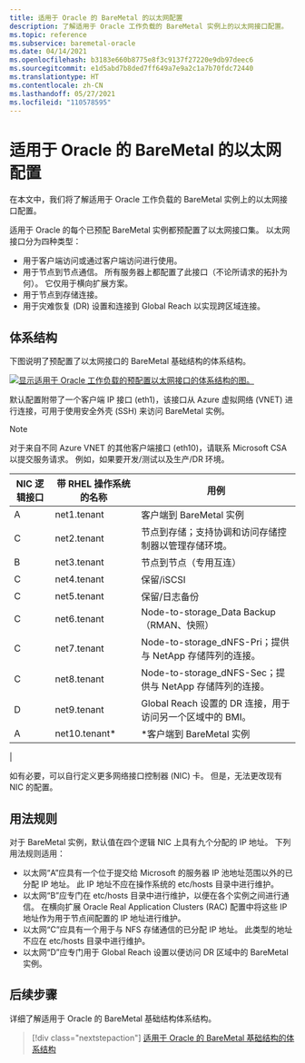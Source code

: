 ```yaml
---
title: 适用于 Oracle 的 BareMetal 的以太网配置
description: 了解适用于 Oracle 工作负载的 BareMetal 实例上的以太网接口配置。
ms.topic: reference
ms.subservice: baremetal-oracle
ms.date: 04/14/2021
ms.openlocfilehash: b3183e660b8775e8f3c9137f27220e9db97deec6
ms.sourcegitcommit: e1d5abd7b8ded7ff649a7e9a2c1a7b70fdc72440
ms.translationtype: HT
ms.contentlocale: zh-CN
ms.lasthandoff: 05/27/2021
ms.locfileid: "110578595"
---
```

# <a name="ethernet-configuration-of-baremetal-for-oracle"></a>适用于 Oracle 的 BareMetal 的以太网配置

在本文中，我们将了解适用于 Oracle 工作负载的 BareMetal 实例上的以太网接口配置。

适用于 Oracle 的每个已预配 BareMetal 实例都预配置了以太网接口集。 以太网接口分为四种类型：

- 用于客户端访问或通过客户端访问进行使用。
- 用于节点到节点通信。 所有服务器上都配置了此接口（不论所请求的拓扑为何）。 它仅用于横向扩展方案。
- 用于节点到存储连接。
- 用于灾难恢复 (DR) 设置和连接到 Global Reach 以实现跨区域连接。

## <a name="architecture"></a>体系结构

下图说明了预配置了以太网接口的 BareMetal 基础结构的体系结构。 

[![显示适用于 Oracle 工作负载的预配置以太网接口的体系结构的图。](media/oracle-baremetal-ethernet/architecture-ethernet.png)](media/oracle-baremetal-ethernet/architecture-ethernet.png#lightbox)

默认配置附带了一个客户端 IP 接口 (eth1)，该接口从 Azure 虚拟网络 (VNET) 进行连接，可用于使用安全外壳 (SSH) 来访问 BareMetal 实例。

> [!NOTE]
> 对于来自不同 Azure VNET 的其他客户端接口 (eth10)，请联系 Microsoft CSA 以提交服务请求。 例如，如果要开发/测试以及生产/DR 环境。

| **NIC 逻辑接口** | **带 RHEL 操作系统的名称** | **用例** |
| --- | --- | --- |
| A | net1.tenant | 客户端到 BareMetal 实例 |
| C | net2.tenant | 节点到存储；支持协调和访问存储控制器以管理存储环境。 |
| B | net3.tenant | 节点到节点（专用互连） |
| C | net4.tenant | 保留/iSCSI |
| C | net5.tenant | 保留/日志备份 |
| C | net6.tenant | Node-to-storage_Data Backup（RMAN、快照） |
| C | net7.tenant | Node-to-storage_dNFS-Pri；提供与 NetApp 存储阵列的连接。 |
| C | net8.tenant | Node-to-storage_dNFS-Sec；提供与 NetApp 存储阵列的连接。 |
| D | net9.tenant | Global Reach 设置的 DR 连接，用于访问另一个区域中的 BMI。 |
| A | net10.tenant\* | \*客户端到 BareMetal 实例
 |

如有必要，可以自行定义更多网络接口控制器 (NIC) 卡。 但是，无法更改现有 NIC 的配置。

## <a name="usage-rules"></a>用法规则

对于 BareMetal 实例，默认值在四个逻辑 NIC 上具有九个分配的 IP 地址。 下列用法规则适用：

- 以太网“A”应具有一个位于提交给 Microsoft 的服务器 IP 池地址范围以外的已分配 IP 地址。 此 IP 地址不应在操作系统的 etc/hosts 目录中进行维护。
- 以太网“B”应专门在 etc/hosts 目录中进行维护，以便在各个实例之间进行通信。 在横向扩展 Oracle Real Application Clusters (RAC) 配置中将这些 IP 地址作为用于节点间配置的 IP 地址进行维护。
- 以太网“C”应具有一个用于与 NFS 存储通信的已分配 IP 地址。 此类型的地址不应在 etc/hosts 目录中进行维护。
- 以太网“D”应专门用于 Global Reach 设置以便访问 DR 区域中的 BareMetal 实例。

## <a name="next-steps"></a>后续步骤

详细了解适用于 Oracle 的 BareMetal 基础结构体系结构。

> [!div class="nextstepaction"]
> [适用于 Oracle 的 BareMetal 基础结构的体系结构](oracle-baremetal-architecture.md)

